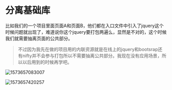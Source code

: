 # 分离基础库

比如我们的一个项目里面页面A和页面B，他们都在入口文件中引入了jquery这个时候问题就出现了，难道说你这个jquery要打包两遍么，显然是不对的，这个时候我们就需要抽离页面的公共部分。

> 不过因为我先在做的项目用的内联资源就是在线上的jquery和bootsrap还有nifty并不会参与打包所以不需要抽离公共部分。我现在没有应用场景，所以以后用到的时候再学吧。

![1573657083007](F:\我的笔记\image\1573657083007.png)

![1573657420257](F:\我的笔记\image\1573657420257.png)
